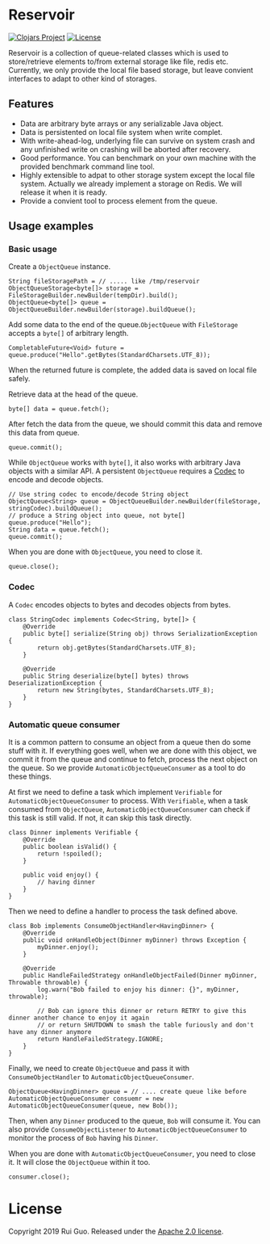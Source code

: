 # Reservoir

[![Clojars Project](https://img.shields.io/clojars/v/com.github.ylgrgyq/reservoir.svg)](https://clojars.org/com.github.ylgrgyq/reservoir)
[![License](https://img.shields.io/badge/License-Apache%202.0-blue.svg)](https://opensource.org/licenses/Apache-2.0)

Reservoir is a collection of queue-related classes which is used to store/retrieve elements to/from external storage  like file, redis etc. Currently, we only provide the local file based storage, but leave convient interfaces to adapt to other kind of storages.

## Features

* Data are arbitrary byte arrays or any serializable Java object.
* Data is persistented on local file system when write complet.
* With write-ahead-log, underlying file can survive on system crash and any unfinished write on crashing will be aborted after recovery. 
* Good performance.  You can benchmark on your own machine with the provided benchmark command line tool.
* Highly extensible to adpat to other storage system except the local file system. Actually we already implement a storage on Redis. We will release it when it is ready.
* Provide a convient tool to process element from the queue.

## Usage examples

### Basic usage

Create a `ObjectQueue` instance.

```
String fileStoragePath = // ..... like /tmp/reservoir
ObjectQueueStorage<byte[]> storage = FileStorageBuilder.newBuilder(tempDir).build();
ObjectQueue<byte[]> queue = ObjectQueueBuilder.newBuilder(storage).buildQueue();
```

Add some data to the end of the queue.`ObjectQueue` with `FileStorage` accepts a `byte[]` of arbitrary length.

```
CompletableFuture<Void> future = queue.produce("Hello".getBytes(StandardCharsets.UTF_8));
```

When the returned future is complete, the added data is saved on local file safely. 

Retrieve data at the head of the queue.

```
byte[] data = queue.fetch();
```

After fetch the data from the queue, we should commit this data and remove this data from queue. 

```
queue.commit();
```

While `ObjectQueue` works with `byte[]`, it also works with arbitrary Java objects with a similar API. A persistent `ObjectQueue` requires a  [Codec](https://github.com/square/tape#converter)  to encode and decode objects.

```
// Use string codec to encode/decode String object 
ObjectQueue<String> queue = ObjectQueueBuilder.newBuilder(fileStorage, stringCodec).buildQueue();
// produce a String object into queue, not byte[]
queue.produce("Hello");
String data = queue.fetch();
queue.commit();
```

When you are done with `ObjectQueue`, you need to close it.

```
queue.close();
```

### Codec

A `Codec` encodes objects to bytes and decodes objects from bytes.
```
class StringCodec implements Codec<String, byte[]> {
    @Override
    public byte[] serialize(String obj) throws SerializationException {
        return obj.getBytes(StandardCharsets.UTF_8);
    }

    @Override
    public String deserialize(byte[] bytes) throws DeserializationException {
        return new String(bytes, StandardCharsets.UTF_8);
    }
}
```

### Automatic queue consumer

It is a common pattern to consume an object from a queue then do some stuff with it. If everything goes well, when we are done with this object, we commit it from the queue and continue to fetch, process the next object on the queue. So we provide `AutomaticObjectQueueConsumer` as a tool  to do these things.

At first we need to define a task which implement `Verifiable` for `AutomaticObjectQueueConsumer` to process. With `Verifiable`, when a task consumed from `ObjectQueue`, `AutomaticObjectQueueConsumer` can check if this task is still valid. If not, it can skip this task directly.
```
class Dinner implements Verifiable {
    @Override
    public boolean isValid() {
        return !spoiled();
    }

    public void enjoy() {
        // having dinner
    }
}
```

Then we need to define a handler to process the task defined above. 

```
class Bob implements ConsumeObjectHandler<HavingDinner> {
    @Override
    public void onHandleObject(Dinner myDinner) throws Exception {
        myDinner.enjoy();
    }

    @Override
    public HandleFailedStrategy onHandleObjectFailed(Dinner myDinner, Throwable throwable) {
        log.warn("Bob failed to enjoy his dinner: {}", myDinner, throwable);

        // Bob can ignore this dinner or return RETRY to give this dinner another chance to enjoy it again
        // or return SHUTDOWN to smash the table furiously and don't have any dinner anymore
        return HandleFailedStrategy.IGNORE;
    }
}
```

Finally, we need to create `ObjectQueue` and pass it with `ConsumeObjectHandler` to `AutomaticObjectQueueConsumer`.

```
ObjectQueue<HavingDinner> queue = // .... create queue like before
AutomaticObjectQueueConsumer consuemr = new AutomaticObjectQueueConsumer(queue, new Bob());
```

Then, when any `Dinner` produced to the queue, `Bob` will consume it. You can also provide `ConsumeObjectListener` to `AutomaticObjectQueueConsumer` to monitor the process of `Bob` having his `Dinner`.

When you are done with `AutomaticObjectQueueConsumer`, you need to close it. It will close the `ObjectQueue` within it too.
```
consumer.close();
```

# License

Copyright 2019 Rui Guo. Released under the [Apache 2.0 license](http://www.apache.org/licenses/LICENSE-2.0.html).
